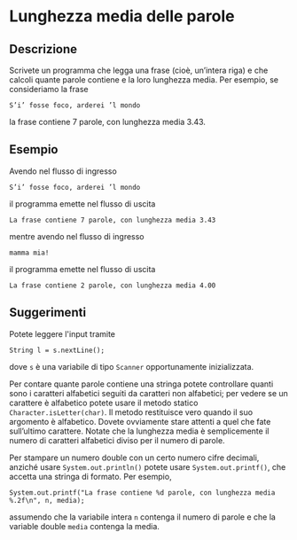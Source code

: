 Lunghezza media delle parole
============================

Descrizione
-----------

Scrivete un programma che legga una frase (cioè, un’intera riga) e che calcoli
quante parole contiene e la loro lunghezza media. Per esempio, se consideriamo
la frase

    S’i’ fosse foco, arderei ’l mondo

la frase contiene 7 parole, con lunghezza media 3.43.

Esempio
-------

Avendo nel flusso di ingresso

    S’i’ fosse foco, arderei ’l mondo

il programma emette nel flusso di uscita

    La frase contiene 7 parole, con lunghezza media 3.43

mentre avendo nel flusso di ingresso

    mamma mia!

il programma emette nel flusso di uscita

    La frase contiene 2 parole, con lunghezza media 4.00

Suggerimenti
------------

Potete leggere l'input tramite

    String l = s.nextLine();

dove `s` è una variabile di tipo `Scanner` opportunamente inizializzata.

Per contare quante parole contiene una stringa potete controllare quanti sono i
caratteri alfabetici seguiti da caratteri non alfabetici; per vedere se un
carattere è alfabetico potete usare il metodo statico
`Character.isLetter(char)`.
Il metodo restituisce vero quando il suo argomento è alfabetico. Dovete
ovviamente stare attenti a quel che fate sull’ultimo carattere. Notate che la
lunghezza media è semplicemente il numero di caratteri alfabetici diviso per il
numero di parole.

Per stampare un numero double con un certo numero cifre decimali, anziché usare
`System.out.println()` potete usare `System.out.printf()`, che accetta una
stringa di formato. Per esempio,

    System.out.printf("La frase contiene %d parole, con lunghezza media %.2f\n", n, media);

assumendo che la variabile intera `n` contenga il numero di parole e che la
variable double `media` contenga la media.
